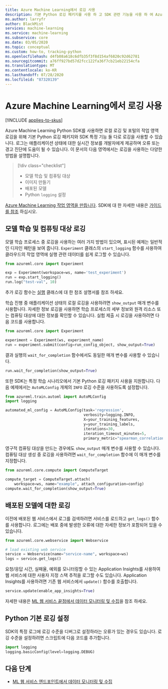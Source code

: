```yaml
---
title: Azure Machine Learning에서 로깅 사용
description: 기본 Python 로깅 패키지를 사용 하 고 SDK 관련 기능을 사용 하 여 Azure Machine Learning에서 로깅을 사용 하도록 설정 하는 방법을 알아봅니다.
ms.author: larryfr
author: BlackMist
services: machine-learning
ms.service: machine-learning
ms.subservice: core
ms.date: 03/05/2020
ms.topic: conceptual
ms.custom: how-to, tracking-python
ms.openlocfilehash: d4fb08a618c6dfb35f3f8d154af6820c92d62781
ms.sourcegitcommit: a76ff927bd57d2fcc122fa36f7cb21eb22154cfa
ms.translationtype: MT
ms.contentlocale: ko-KR
ms.lasthandoff: 07/28/2020
ms.locfileid: "87320139"
---
```

# <a name="enable-logging-in-azure-machine-learning"></a>Azure Machine Learning에서 로깅 사용
[!INCLUDE [applies-to-skus](../../includes/aml-applies-to-basic-enterprise-sku.md)]

Azure Machine Learning Python SDK를 사용하면 로컬 로깅 및 포털의 작업 영역 로깅을 위해 기본 Python 로깅 패키지와 SDK 특정 기능 둘 다로 로깅을 사용할 수 있습니다. 로그는 애플리케이션 상태에 대한 실시간 정보를 개발자에게 제공하며 오류 또는 경고 진단에 도움이 될 수 있습니다. 이 문서의 다음 영역에서는 로깅을 사용하는 다양한 방법을 설명합니다.

> [!div class="checklist"]
> * 모델 학습 및 컴퓨팅 대상
> * 이미지 만들기
> * 배포된 모델
> * Python `logging` 설정

[Azure Machine Learning 작업 영역을 만듭니다](how-to-manage-workspace.md). SDK에 대 한 자세한 내용은 [가이드를 참조](https://docs.microsoft.com/python/api/overview/azure/ml/install?view=azure-ml-py) 하십시오.

## <a name="training-models-and-compute-target-logging"></a>모델 학습 및 컴퓨팅 대상 로깅

모델 학습 프로세스 중 로깅을 사용하는 여러 가지 방법이 있으며, 표시된 예제는 일반적인 디자인 패턴을 보여 줍니다. `Experiment` 클래스의 `start_logging` 함수를 사용하여 클라우드의 작업 영역에 실행 관련 데이터를 쉽게 로그할 수 있습니다.

```python
from azureml.core import Experiment

exp = Experiment(workspace=ws, name='test_experiment')
run = exp.start_logging()
run.log("test-val", 10)
```

추가 로깅 함수는 [실행](https://docs.microsoft.com/python/api/azureml-core/azureml.core.run(class)?view=azure-ml-py) 클래스에 대 한 참조 설명서를 참조 하세요.

학습 진행 중 애플리케이션 상태의 로컬 로깅을 사용하려면 `show_output` 매개 변수를 사용합니다. 자세한 정보 로깅을 사용하면 학습 프로세스의 세부 정보와 원격 리소스 또는 컴퓨팅 대상에 대한 정보를 확인할 수 있습니다. 실험 제출 시 로깅을 사용하려면 다음 코드를 사용합니다.

```python
from azureml.core import Experiment

experiment = Experiment(ws, experiment_name)
run = experiment.submit(config=run_config_object, show_output=True)
```

결과 실행의 `wait_for_completion` 함수에서도 동일한 매개 변수를 사용할 수 있습니다.

```python
run.wait_for_completion(show_output=True)
```

또한 SDK는 특정 학습 시나리오에서 기본 Python 로깅 패키지 사용을 지원합니다. 다음 예제에서는 `AutoMLConfig` 개체의 `INFO` 로깅 수준을 사용하도록 설정합니다.

```python
from azureml.train.automl import AutoMLConfig
import logging

automated_ml_config = AutoMLConfig(task='regression',
                                   verbosity=logging.INFO,
                                   X=your_training_features,
                                   y=your_training_labels,
                                   iterations=30,
                                   iteration_timeout_minutes=5,
                                   primary_metric="spearman_correlation")
```

영구적 컴퓨팅 대상을 만드는 경우에도 `show_output` 매개 변수를 사용할 수 있습니다. 컴퓨팅 대상 생성 중 로깅을 사용하려면 `wait_for_completion` 함수에 이 매개 변수를 지정합니다.

```python
from azureml.core.compute import ComputeTarget

compute_target = ComputeTarget.attach(
    workspace=ws, name="example", attach_configuration=config)
compute.wait_for_completion(show_output=True)
```

## <a name="logging-for-deployed-models"></a>배포된 모델에 대한 로깅

이전에 배포된 웹 서비스에서 로그를 검색하려면 서비스를 로드하고 `get_logs()` 함수를 사용합니다. 로그에는 배포 중에 발생한 오류에 대한 자세한 정보가 포함되어 있을 수 있습니다.

```python
from azureml.core.webservice import Webservice

# load existing web service
service = Webservice(name="service-name", workspace=ws)
logs = service.get_logs()
```

요청/응답 시간, 실패율, 예외를 모니터링할 수 있는 Application Insights를 사용하여 웹 서비스에 대한 사용자 지정 스택 추적을 로그할 수도 있습니다. Application Insights를 사용하려면 기존 웹 서비스에서 `update()` 함수를 호출합니다.

```python
service.update(enable_app_insights=True)
```

자세한 내용은 [ML 웹 서비스 끝점에서 데이터 모니터링 및 수집](how-to-enable-app-insights.md)을 참조 하세요.

## <a name="python-native-logging-settings"></a>Python 기본 로깅 설정

SDK의 특정 로그에 로깅 수준을 디버그로 설정하라는 오류가 있는 경우도 있습니다. 로깅 수준을 설정하려면 스크립트에 다음 코드를 추가합니다.

```python
import logging
logging.basicConfig(level=logging.DEBUG)
```

## <a name="next-steps"></a>다음 단계

* [ML 웹 서비스 엔드포인트에서 데이터 모니터링 및 수집](how-to-enable-app-insights.md)
